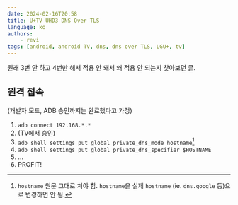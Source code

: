 ```yaml
---
date: 2024-02-16T20:58
title: U+TV UHD3 DNS Over TLS
language: ko
authors:
    - revi
tags: [android, android TV, dns, dns over TLS, LGU+, tv]
---
```


원래 3번 안 하고 4번만 해서 적용 안 돼서 왜 적용 안 되는지 찾아보던 글.
<!-- truncate -->
## 원격 접속

(개발자 모드, ADB 승인까지는 완료했다고 가정)

1. `adb connect 192.168.*.*`
2. (TV에서 승인)
3. `adb shell settings put global private_dns_mode hostname`[^1]
4. `adb shell settings put global private_dns_specifier $HOSTNAME`
5. …
6. PROFIT!

[^1]: `hostname` 원문 그대로 쳐야 함. `hostname`을 실제 `hostname` (ie. `dns.google` 등)으로 변경하면 안 됨.
